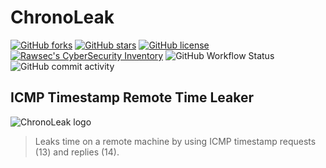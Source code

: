 # ChronoLeak

[![GitHub forks](https://img.shields.io/github/forks/noraj/chronoleak)](https://github.com/noraj/chronoleak/network)
[![GitHub stars](https://img.shields.io/github/stars/noraj/chronoleak)](https://github.com/noraj/chronoleak/stargazers)
[![GitHub license](https://img.shields.io/github/license/noraj/chronoleak)](https://github.com/noraj/chronoleak/blob/master/LICENSE)
[![Rawsec's CyberSecurity Inventory](https://inventory.raw.pm/img/badges/Rawsec-inventoried-FF5050_flat.svg)](https://inventory.raw.pm/tools.html#chronoleak)
![GitHub Workflow Status](https://img.shields.io/github/actions/workflow/status/noraj/chronoleak/ruby.yml?branch=master)
![GitHub commit activity](https://img.shields.io/github/commit-activity/y/noraj/chronoleak)

## ICMP Timestamp Remote Time Leaker

![ChronoLeak logo](https://noraj.github.io/ChronoLeak/docs/media/chronoleak-logo.png)

> Leaks time on a remote machine by using ICMP timestamp requests (13) and replies (14).

